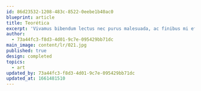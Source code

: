 ```yaml
---
id: 86d23532-1208-483c-8522-0eebe1b40ac0
blueprint: article
title: Teorética
excerpt: 'Vivamus bibendum lectus nec purus malesuada, ac finibus mi efficitur'
author:
  - 73a44fc3-f8d3-4d01-9c7e-095429bb71dc
main_image: content/lr/021.jpg
published: true
design: completed
topics:
  - art
updated_by: 73a44fc3-f8d3-4d01-9c7e-095429bb71dc
updated_at: 1661481510
---
```

